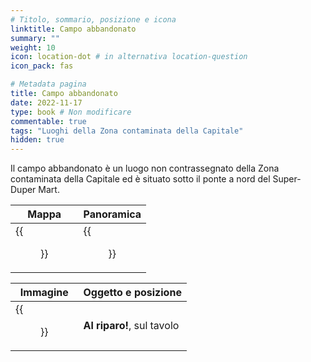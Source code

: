 ```yaml
---
# Titolo, sommario, posizione e icona
linktitle: Campo abbandonato
summary: ""
weight: 10
icon: location-dot # in alternativa location-question
icon_pack: fas

# Metadata pagina
title: Campo abbandonato
date: 2022-11-17
type: book # Non modificare
commentable: true
tags: "Luoghi della Zona contaminata della Capitale"
hidden: true
---
```


Il campo abbandonato è un luogo non contrassegnato della Zona contaminata della Capitale ed è situato sotto il ponte a nord del Super-Duper Mart. 

| Mappa                        | Panoramica                   |
| ---------------------------- | ---------------------------- |
| {{<figure src="fo3/Abandoned_camp_loc.webp">}} | {{<figure src="fo3/Fo3_abandoned_camp.webp">}} |

| Immagine                                   | Oggetto e posizione        |
| ------------------------------------------ | -------------------------- |
| {{<figure src="fo3/Duck_and_Cover!_Super_Duper_Mart.webp">}} | **Al riparo!**, sul tavolo |

